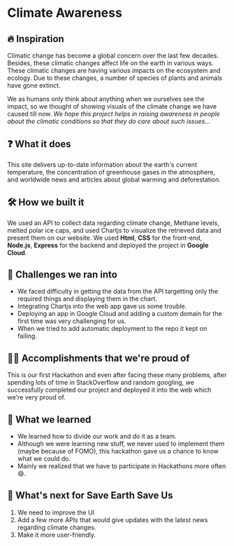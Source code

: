 # Climate Awareness

## 🔥 Inspiration

Climatic change has become a global concern over the last few decades. Besides, these climatic changes affect life on the earth in various ways. These climatic changes are having various impacts on the ecosystem and ecology. Due to these changes, a number of species of plants and animals have gone extinct.

We as humans only think about anything when we ourselves see the impact, so we thought of showing visuals of the climate change we have caused till now. _We hope this project helps in raising awareness in people about the climatic conditions so that they do care about such issues..._

## ❓ What it does

This site delivers up-to-date information about the earth's current temperature, the concentration of greenhouse gases in the atmosphere, and worldwide news and articles about global warming and deforestation.

## 🛠 How we built it

We used an API to collect data regarding climate change, Methane levels, melted polar ice caps, and used Chartjs to visualize the retrieved data and present them on our website. We used **Html**, **CSS** for the front-end, **Node.js**, **Express** for the backend and deployed the project in **Google Cloud**.

## 🦾 Challenges we ran into

- We faced difficulty in getting the data from the API targetting only the required things and displaying them in the chart.
- Integrating Chartjs into the web app gave us some trouble.
- Deploying an app in Google Cloud and adding a custom domain for the first time was very challenging for us.
- When we tried to add automatic deployment to the repo it kept on failing.

## 🐱‍🏍 Accomplishments that we're proud of

This is our first Hackathon and even after facing these many problems, after spending lots of time in StackOverflow and random googling, we successfully completed our project and deployed it into the web which we're very proud of.

## 📑 What we learned

- We learned how to divide our work and do it as a team.
- Although we were learning new stuff, we never used to implement them (maybe because of FOMO), this hackathon gave us a chance to know what we could do.
- Mainly we realized that we have to participate in Hackathons more often 😄.

## 📢 What's next for Save Earth Save Us

1. We need to improve the UI
2. Add a few more APIs that would give updates with the latest news regarding climate changes.
3. Make it more user-friendly.
